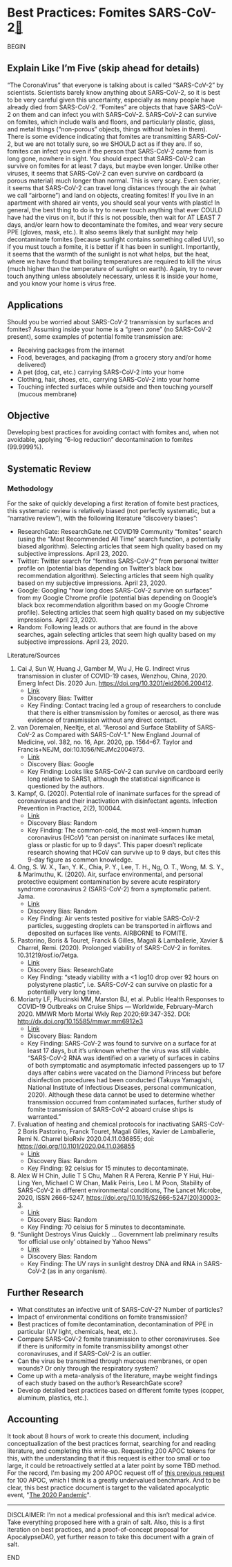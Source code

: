 # Best Practices: Fomites SARS-CoV-2[🔗](https://alchemy.daostack.io/dao/0x44d55a8492a90640dc6af013657eaf1ac5bc9548/proposal/0x85c4011501fde042cccd04fba2d8fe1e20ad80ad40fd38a1a12a555f54eb380f)

BEGIN

## Explain Like I’m Five (skip ahead for details)

“The CoronaVirus” that everyone is talking about is called “SARS-CoV-2” by scientists. Scientists barely know anything about SARS-CoV-2, so it is best to be very careful given this uncertainty, especially as many people have already died from SARS-CoV-2. “Fomites” are objects that have SARS-CoV-2 on them and can infect you with SARS-CoV-2. SARS-CoV-2 can survive on fomites, which include walls and floors, and particularly plastic, glass, and metal things (“non-porous” objects, things without holes in them). There is some evidence indicating that fomites are transmitting SARS-CoV-2, but we are not totally sure, so we SHOULD act as if they are. If so, fomites can infect you even if the person that SARS-CoV-2 came from is long gone, nowhere in sight. You should expect that SARS-CoV-2 can survive on fomites for at least 7 days, but maybe even longer. Unlike other viruses, it seems that SARS-CoV-2 can even survive on cardboard (a porous material) much longer than normal. This is very scary. Even scarier, it seems that SARS-CoV-2 can travel long distances through the air (what we call “airborne”) and land on objects, creating fomites! If you live in an apartment with shared air vents, you should seal your vents with plastic! In general, the best thing to do is try to never touch anything that ever COULD have had the virus on it, but if this is not possible, then wait for AT LEAST 7 days, and/or learn how to decontaminate the fomites, and wear very secure PPE (gloves, mask, etc.). It also seems likely that sunlight may help decontaminate fomites (because sunlight contains something called UV), so if you must touch a fomite, it is better if it has been in sunlight. Importantly, it seems that the warmth of the sunlight is not what helps, but the heat, where we have found that boiling temperatures are required to kill the virus (much higher than the temperature of sunlight on earth). Again, try to never touch anything unless absolutely necessary, unless it is inside your home, and you know your home is virus free.

## Applications
Should you be worried about SARS-CoV-2 transmission by surfaces and fomites? Assuming inside your home is a “green zone” (no SARS-CoV-2 present), some examples of potential fomite transmission are:

- Receiving packages from the internet
- Food, beverages, and packaging (from a grocery story and/or home delivered)
- A pet (dog, cat, etc.) carrying SARS-CoV-2 into your home
- Clothing, hair, shoes, etc., carrying SARS-CoV-2 into your home
- Touching infected surfaces while outside and then touching yourself (mucous membrane)

## Objective

Developing best practices for avoiding contact with fomites and, when not avoidable, applying “6-log reduction” decontamination to fomites (99.9999%).

## Systematic Review

### Methodology

For the sake of quickly developing a first iteration of fomite best practices, this systematic review is relatively biased (not perfectly systematic, but a “narrative review”), with the following literature “discovery biases”:

- ResearchGate: ResearchGate.net COVID19 Community “fomites” search (using the “Most Recommended All Time” search function, a potentially biased algorithm). Selecting articles that seem high quality based on my subjective impressions. April 23, 2020.
- Twitter: Twitter search for “fomites SARS-CoV-2” from personal twitter profile on (potential bias depending on Twitter’s black box recommendation algorithm). Selecting articles that seem high quality based on my subjective impressions. April 23, 2020.
- Google: Googling “how long does SARS-CoV-2 survive on surfaces” from my Google Chrome profile (potential bias depending on Google’s black box recommendation algorithm based on my Google Chrome profile). Selecting articles that seem high quality based on my subjective impressions. April 23, 2020.
- Random: Following leads or authors that are found in the above searches, again selecting articles that seem high quality based on my subjective impressions. April 23, 2020.


Literature/Sources
1. Cai J, Sun W, Huang J, Gamber M, Wu J, He G. Indirect virus transmission in cluster of COVID-19 cases, Wenzhou, China, 2020. Emerg Infect Dis. 2020 Jun. https://doi.org/10.3201/eid2606.200412.
   - [Link](https://wwwnc.cdc.gov/eid/article/26/6/20-0412_article)
   - Discovery Bias: Twitter
   - Key Finding: Contact tracing led a group of researchers to conclude that there is either transmission by fomites or aerosol, as there was evidence of transmission without any direct contact.
2. van Doremalen, Neeltje, et al. “Aerosol and Surface Stability of SARS-CoV-2 as Compared with SARS-CoV-1.” New England Journal of Medicine, vol. 382, no. 16, Apr. 2020, pp. 1564–67. Taylor and Francis+NEJM, doi:10.1056/NEJMc2004973.
   - [Link](https://www.nejm.org/doi/full/10.1056/NEJMc2004973)
   - Discovery Bias: Google
   - Key Finding: Looks like SARS-CoV-2 can survive on cardboard eerily long relative to SARS1, although the statistical significance is questioned by the authors.
3. Kampf, G. (2020). Potential role of inanimate surfaces for the spread of coronaviruses and their inactivation with disinfectant agents. Infection Prevention in Practice, 2(2), 100044.
   - [Link](https://www.ncbi.nlm.nih.gov/pmc/articles/PMC7148653/)
   - Discovery Bias: Random
   - Key Finding: The common-cold, the most well-known human coronavirus (HCoV) “can persist on inanimate surfaces like metal, glass or plastic for up to 9 days”. This paper doesn’t replicate research showing that HCoV can survive up to 9 days, but cites this 9-day figure as common knowledge.
4. Ong, S. W. X., Tan, Y. K., Chia, P. Y., Lee, T. H., Ng, O. T., Wong, M. S. Y., & Marimuthu, K. (2020). Air, surface environmental, and personal protective equipment contamination by severe acute respiratory syndrome coronavirus 2 (SARS-CoV-2) from a symptomatic patient. Jama.
   - [Link](https://jamanetwork.com/journals/jama/fullarticle/2762692)
   - Discovery Bias: Random
   - Key Finding: Air vents tested positive for viable SARS-CoV-2 particles, suggesting droplets can be transported in airflows and deposited on surfaces like vents. AIRBORNE to FOMITE.
5. Pastorino, Boris & Touret, Franck & Gilles, Magali & Lamballerie, Xavier & Charrel, Remi. (2020). Prolonged viability of SARS-CoV-2 in fomites. 10.31219/osf.io/7etga.
   - [Link](https://www.researchgate.net/publication/340769002_Prolonged_viability_of_SARS-CoV-2_in_fomites)
   - Discovery Bias: ResearchGate
   - Key Finding: “steady viability with a <1 log10 drop over 92 hours on polystyrene plastic”, i.e. SARS-CoV-2 can survive on plastic for a potentially very long time.
6. Moriarty LF, Plucinski MM, Marston BJ, et al. Public Health Responses to COVID-19 Outbreaks on Cruise Ships — Worldwide, February–March 2020. MMWR Morb Mortal Wkly Rep 2020;69:347-352. DOI: http://dx.doi.org/10.15585/mmwr.mm6912e3
   - [Link](https://www.cdc.gov/mmwr/volumes/69/wr/mm6912e3.htm?s_cid=mm6912e3_w)
   - Discovery Bias: Random
   - Key Finding: SARS-CoV-2 was found to survive on a surface for at least 17 days, but it’s unknown whether the virus was still viable. “SARS-CoV-2 RNA was identified on a variety of surfaces in cabins of both symptomatic and asymptomatic infected passengers up to 17 days after cabins were vacated on the Diamond Princess but before disinfection procedures had been conducted (Takuya Yamagishi, National Institute of Infectious Diseases, personal communication, 2020). Although these data cannot be used to determine whether transmission occurred from contaminated surfaces, further study of fomite transmission of SARS-CoV-2 aboard cruise ships is warranted.”
7. Evaluation of heating and chemical protocols for inactivating SARS-CoV-2 Boris Pastorino, Franck Touret, Magali Gilles, Xavier de Lamballerie, Remi N. Charrel bioRxiv 2020.04.11.036855; doi: https://doi.org/10.1101/2020.04.11.036855
   - [Link](https://doi.org/10.1101/2020.04.11.036855)
   - Discovery Bias: Random
   - Key Finding: 92 celsius for 15 minutes to decontaminate.
8. Alex W H Chin, Julie T S Chu, Mahen R A Perera, Kenrie P Y Hui, Hui-Ling Yen, Michael C W Chan, Malik Peiris, Leo L M Poon, Stability of SARS-CoV-2 in different environmental conditions, The Lancet Microbe, 2020, ISSN 2666-5247, https://doi.org/10.1016/S2666-5247(20)30003-3.
   - [Link](https://doi.org/10.1016/S2666-5247(20)30003-3)
   - Discovery Bias: Random
   - Key Finding: 70 celsius for 5 minutes to decontaminate.
9. “Sunlight Destroys Virus Quickly … Government lab preliminary results ‘for official use only’ obtained by Yahoo News”
   - [Link](https://web.archive.org/web/20200421121243/https://news.yahoo.com/sunlight-destroys-coronavirus-very-quickly-new-government-tests-find-but-experts-say-pandemic-could-still-last-through-summer-200745675.html)
   - Discovery Bias: Random
   - Key Finding: The UV rays in sunlight destroy DNA and RNA in SARS-CoV-2 (as in any organism).

## Further Research

- What constitutes an infective unit of SARS-CoV-2? Number of particles?
- Impact of environmental conditions on fomite transmission?
- Best practices of fomite decontamination, decontamination of PPE in particular (UV light, chemicals, heat, etc.).
- Compare SARS-CoV-2 fomite transmission to other coronaviruses. See if there is uniformity in fomite transmissibility amongst other coronaviruses, and if SARS-CoV-2 is an outlier.
- Can the virus be transmitted through mucous membranes, or open wounds? Or only through the respiratory system?
- Come up with a meta-analysis of the literature, maybe weight findings of each study based on the author’s ResearchGate score?
- Develop detailed best practices based on different fomite types (copper, aluminum, plastics, etc.).

## Accounting

It took about 8 hours of work to create this document, including conceptualization of the best practices format, searching for and reading literature, and completing this write-up. Requesting 200 APOC tokens for this, with the understanding that if this request is either too small or too large, it could be retroactively settled at a later point by some TBD method. For the record, I'm basing my 200 APOC request off of [this previous request](https://alchemy.daostack.io/dao/0x44d55a8492a90640dc6af013657eaf1ac5bc9548/proposal/0x29c8cb20f7c2eaa6dfb6f5a363fcee3a3863f8f7a5b8b50f77c33148e75f4f19) for 100 APOC, which I think is a greatly undervalued benchmark. And to be clear, this best practice document is target to the validated apocalyptic event, "[The 2020 Pandemic](https://alchemy.daostack.io/dao/0x44d55a8492a90640dc6af013657eaf1ac5bc9548/proposal/0x9a5258f279833f8d9b7c38b7e49dc9524b80daebf0a36710742d8a5b1587a792)".

---

DISCLAIMER: I’m not a medical professional and this isn’t medical advice. Take everything proposed here with a grain of salt. Also, this is a first iteration on best practices, and a proof-of-concept proposal for ApocalypseDAO, yet further reason to take this document with a grain of salt.

END